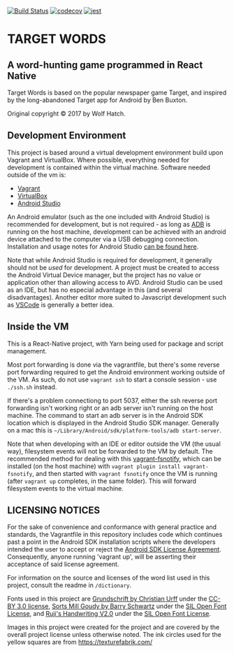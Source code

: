 [![Build Status](https://travis-ci.org/Fendrian/target-words.svg?branch=master)](https://travis-ci.org/Fendrian/target-words)
[![codecov](https://codecov.io/gh/Fendrian/target-words/branch/master/graph/badge.svg)](https://codecov.io/gh/Fendrian/target-words)
[![jest](https://facebook.github.io/jest/img/jest-badge.svg)](https://github.com/facebook/jest)

# TARGET WORDS

## A word-hunting game programmed in React Native

Target Words is based on the popular newspaper game Target, and inspired by the long-abandoned Target app for Android by Ben Buxton.

Original copyright © 2017 by Wolf Hatch.

## Development Environment

This project is based around a virtual development environment build upon Vagrant and VirtualBox. Where possible, everything needed for development is contained within the virtual machine. Software needed outside of the vm is:

- [Vagrant](https://www.vagrantup.com/)
- [VirtualBox](https://www.virtualbox.org/wiki/Downloads)
- [Android Studio](https://developer.android.com/studio/index.html)

An Android emulator (such as the one included with Android Studio) is recommended for development, but is not required - as long as [ADB](https://developer.android.com/studio/command-line/adb.html) is running on the host machine, development can be achieved with an android device attached to the computer via a USB debugging connection. Installation and usage notes for Android Studio [can be found here](https://facebook.github.io/react-native/docs/getting-started.html).

Note that while Android Studio is required for development, it generally should not be _used_ for development. A project must be created to access the Android Virtual Device manager, but the project has no value or application other than allowing access to AVD. Android Studio can be used as an IDE, but has no especial advantage in this (and several disadvantages). Another editor more suited to Javascript development such as [VSCode](https://code.visualstudio.com/) is generally a better idea.

## Inside the VM

This is a React-Native project, with Yarn being used for package and script management.

Most port forwarding is done via the vagrantfile, but there's some reverse port forwarding required to get the Android environment working outside of the VM. As such, do not use `vagrant ssh` to start a console session - use `./ssh.sh` instead.

If there's a problem connectiong to port 5037, either the ssh reverse port forwarding isn't working right or an adb server isn't running on the host machine. The command to start an adb server is in the Android SDK location which is displayed in the Android Studio SDK manager. Generally on a mac this is `~/Library/Android/sdk/platform-tools/adb start-server`.

Note that when developing with an IDE or editor outside the VM (the usual way), filesystem events will not be forwarded to the VM by default. The recommended method for dealing with this [vagrant-fsnotify](https://github.com/adrienkohlbecker/vagrant-fsnotify), which can be installed (on the host machine) with `vagrant plugin install vagrant-fsnotify`, and then started with `vagrant fsnotify` once the VM is running (after `vagrant up` completes, in the same folder). This will forward filesystem events to the virtual machine.

## LICENSING NOTICES

For the sake of convenience and conformance with general practice and standards, the Vagrantfile in this repository includes code which continues past a point in the Android SDK installation scripts where the developers intended the user to accept or reject the [Android SDK License Agreement](https://developer.android.com/studio/terms.html). Consequently, anyone running 'vagrant up', will be asserting their acceptance of said license agreement.

For information on the source and licenses of the word list used in this project, consult the readme in `/dictionary`.

Fonts used in this project are [Grundschrift by Christian Urff](https://fontlibrary.org/en/font/grundschrift) under the [CC-BY 3.0 license](https://creativecommons.org/licenses/by/3.0/), [Sorts Mill Goudy by Barry Schwartz](https://github.com/theleagueof/sorts-mill-goudy) under the [SIL Open Font License](https://github.com/theleagueof/sorts-mill-goudy/blob/master/Open%20Font%20License.markdown), and [Ruji's Handwriting V2.0](https://fontlibrary.org/en/font/ruji-s-handwriting-font-v-2-0) under the [SIL Open Font License](http://scripts.sil.org/OFL).

Images in this project were created for the project and are covered by the overall project license unless otherwise noted.
The ink circles used for the yellow squares are from https://texturefabrik.com/
